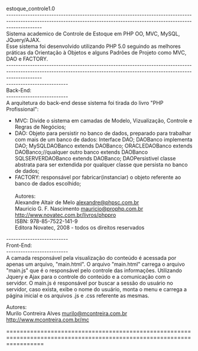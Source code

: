 estoque_controle1.0<br>
---------------------------------------------------------------------------------------------------------------------------------------------------------------------------<br>
Sistema academico de Controle de Estoque em PHP OO, MVC, MySQL, JQuery/AJAX.<br>
Esse sistema foi desenvolvido utilizando PHP 5.0 seguindo as melhores práticas da Orientação à Objetos e alguns Padrões de Projeto como MVC, DAO e FACTORY.<br>
---------------------------------------------------------------------------------------------------------------------------------------------------------------------------<br>
--------------------------<br>
Back-End:<br>
--------------------------<br>
A arquitetura do back-end desse sistema foi tirada do livro "PHP Profissional":<br>

- MVC: Divide o sistema em camadas de Modelo, Vizualização, Controle e Regras de Negócios;<br>
- DAO: Objeto para persistir no banco de dados, preparado para trabalhar com mais de um banco de dados:
       Interface DAO;
       DAOBanco implementa DAO;
       MySQLDAOBanco extends DAOBanco;
       ORACLEDAOBanco extends DAOBanco;//qualquer outro banco extends DAOBanco
       SQLSERVERDAOBanco extends DAOBanco;
       DAOPersistivel classe abstrata para ser extendida por qualquer classe que persista no banco de dados;
- FACTORY: responsável por fabricar(instanciar) o objeto referente ao banco de dados escolhido;
<br><br>
Autores:<br>
Alexandre Altair de Melo <alexandre@phpsc.com.br><br>
Mauricio G. F. Nascimento <mauricio@prophp.com.br><br>
http://www.novatec.com.br/livros/phppro<br>
ISBN: 978-85-7522-141-9<br>
Editora Novatec, 2008 - todos os direitos reservados<br>

--------------------------<br>
Front-End:<br>
--------------------------<br>
A camada responsável pela visualização do conteúdo é acessada por apenas um arquivo, "main.html".
O arquivo "main.html" carrega o arquivo "main.js" que é o responsável pelo controle das informações.
Utilizando Jquery e Ajax para o controle do conteúdo e a comunicação com o servidor.
O main.js é responsável por buscar a sessão do usuário no servidor, caso exista, exibe o nome do usuário,
monta o menu e carrega a página inicial e os arquivos .js e .css referente as mesmas.<br>

Autores:<br>
Murilo Contreira Alves <murilo@mcontreira.com.br><br>
http://www.mcontreira.com.br/mc<br>

=======================================================================================================================
